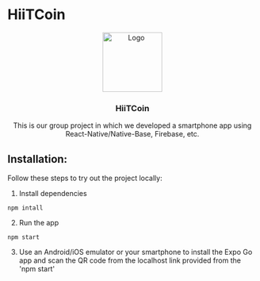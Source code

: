 # HiiTCoin

<p align="center">
    <img src="https://github.com/HIITCoin/HiiTCoin/blob/main/assets/logo.png?raw=true" alt="Logo" width="120" height="120">

  <h3 align="center">HiiTCoin</h3>

  <p align="center">
    This is our group project in which we developed a smartphone app using React-Native/Native-Base, Firebase, etc.
    <br />

## Installation:

Follow these steps to try out the project locally:
1. Install dependencies
```
npm intall
```
2. Run the app
```
npm start
```
3. Use an Android/iOS emulator or your smartphone to install the Expo Go app and scan the QR code from the localhost link provided from the 'npm start'
